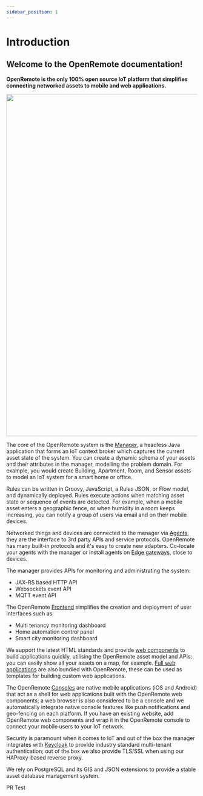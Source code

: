 ```yaml
---
sidebar_position: 1
---
```


# Introduction

## Welcome to the OpenRemote documentation!

**OpenRemote is the only 100% open source IoT platform that simplifies connecting networked assets to mobile and web applications.**

<img src="https://openremote.io/wp-content/uploads/2023/09/OpenRemote_Architecture-scaled.jpg" width="900"/>

The core of the OpenRemote system is the [Manager](https://github.com/openremote/openremote/tree/master/manager), a headless Java application that forms an IoT context broker which captures the current asset state of the system. You can create a dynamic schema of your assets and their attributes in the manager, modelling the problem domain. For example, you would create Building, Apartment, Room, and Sensor assets to model an IoT system for a smart home or office.

Rules can be written in Groovy, JavaScript, a Rules JSON, or Flow model, and dynamically deployed. Rules execute actions when matching asset state or sequence of events are detected. For example, when a mobile asset enters a geographic fence, or when humidity in a room keeps increasing, you can notify a group of users via email and on their mobile devices.

Networked things and devices are connected to the manager via [Agents](https://github.com/openremote/openremote/tree/master/agent), they are the interface to 3rd party APIs and service protocols. OpenRemote has many built-in protocols and it's easy to create new adapters. Co-locate your agents with the manager or install agents on [Edge gateways](user-guide/gateways-and-devices/edge-gateway.md), close to devices. 

The manager provides APIs for monitoring and administrating the system:

* JAX-RS based HTTP API
* Websockets event API
* MQTT event API

The OpenRemote [Frontend](developer-guide/working-on-ui-and-apps.md) simplifies the creation and deployment of user interfaces such as:

* Multi tenancy monitoring dashboard
* Home automation control panel
* Smart city monitoring dashboard

We support the latest HTML standards and provide [web components](https://github.com/openremote/openremote/tree/master/ui/component) to build applications quickly, utilising the OpenRemote asset model and APIs: you can easily show all your assets on a map, for example. [Full web applications](https://github.com/openremote/openremote/tree/master/ui/app) are also bundled with OpenRemote, these can be used as templates for building custom web applications.


The OpenRemote [Consoles](https://github.com/openremote/openremote/tree/master/console) are native mobile applications (iOS and Android) that act as a shell for web applications built with the OpenRemote web components; a web browser is also considered to be a console and we automatically integrate native console features like push notifications and geo-fencing on each platform. If you have an existing website, add OpenRemote web components and wrap it in the OpenRemote console to connect your mobile users to your IoT network.

Security is paramount when it comes to IoT and out of the box the manager integrates with [Keycloak](https://www.keycloak.org/) to provide industry standard multi-tenant authentication; out of the box we also provide TLS/SSL when using our HAProxy-based reverse proxy.

We rely on PostgreSQL and its GIS and JSON extensions to provide a stable asset database management system.

PR Test


